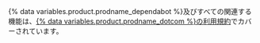 {% data variables.product.prodname_dependabot %}及びすべての関連する機能は、[{% data variables.product.prodname_dotcom %}の利用規約](/free-pro-team@latest/github/site-policy/github-terms-of-service)でカバーされています。

